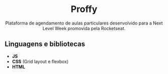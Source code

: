 <h1 align="center">
Proffy</h1>
 
<p align="center">Plataforma de agendamento de aulas particulares desenvolvido para a Next Level Week promovida pela Rocketseat.</p> 

## Linguagens e bibliotecas

- **JS**  
- **CSS** (Grid layout e flexbox)  
-  **HTML**


